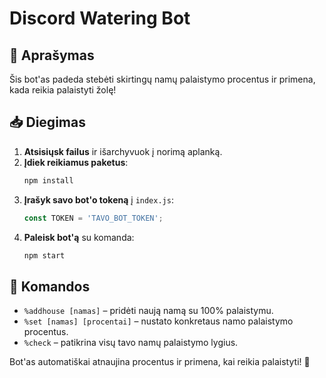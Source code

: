 # Discord Watering Bot

## 📜 Aprašymas
Šis bot'as padeda stebėti skirtingų namų palaistymo procentus ir primena, kada reikia palaistyti žolę!

## 📥 Diegimas
1. **Atsisiųsk failus** ir išarchyvuok į norimą aplanką.
2. **Įdiek reikiamus paketus**:
   ```sh
   npm install
   ```
3. **Įrašyk savo bot'o tokeną** į `index.js`:
   ```js
   const TOKEN = 'TAVO_BOT_TOKEN';
   ```
4. **Paleisk bot'ą** su komanda:
   ```sh
   npm start
   ```

## 📌 Komandos
- `%addhouse [namas]` – pridėti naują namą su 100% palaistymu.
- `%set [namas] [procentai]` – nustato konkretaus namo palaistymo procentus.
- `%check` – patikrina visų tavo namų palaistymo lygius.

Bot'as automatiškai atnaujina procentus ir primena, kai reikia palaistyti! 🚀

